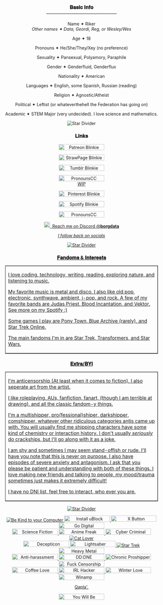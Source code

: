 <!--<p align="center"><img alt="Under Construction Blinkie" src="https://github.com/user-attachments/assets/c7be18a1-9d8f-42d6-a0a9-74a65e615420"></p>-->
<!--Section 1-->
  <h3 align="center"><strong>𝐁𝐚𝐬𝐢𝐜 𝐈𝐧𝐟𝐨<br>────────────────────</strong></h3>
<!--Info 1-->
    <p align="center">Name ✦ Riker <br><em>Other names ✦ Data, Geordi, Reg, or Wesley/Wes</em></p>
    <p align="center">Age ✦ 18
    <p align="center">Pronouns ✦ He/She/They/Xey (no preference)</p>
    <p align="center">Sexuality ✦ Pansexual, Polyamory, Paraphile</p>
    <p align="center">Gender ✦ Genderfluid, Genderflux</p>
    <p align="center">Nationality ✦ American</p>
    <p align="center">Languages ✦ English, some Spanish, Russian (reading)</p>
    <p align="center">Religion ✦ Agnostic/Atheist</p>
    <p align="center">Political ✦ Leftist (or whateverthehell the Federation has going on)</p>
    <p align="center">Academic ✦ STEM Major (very undecided). I love science and mathematics.</p>
<p align="center"><img alt="Star Divider" src="https://github.com/user-attachments/assets/56762eef-08c0-48a8-9ce0-28167c0665bc"></p>
<!--Section 2-->
 <h3 align="center"><strong>𝐋𝐢𝐧𝐤𝐬</strong></h3>
   <p align="center"><a href="https://www.patreon.com/c/mcspirk/about"><img width="150" height="20"  alt="Patreon Blinkie" src="https://github.com/user-attachments/assets/76a9ff5c-9903-4727-8347-8e3fe9048f16">
   <p align="center"><a href="https://tiberiusriker.straw.page/"><img width="150" height="20" alt="StrawPage Blinkie" src="https://github.com/user-attachments/assets/2a9f19d1-f0e9-46e9-8940-c555460f4977"></p>
   <p align="center"><a href="https://www.tumblr.com/bluefrenzy"><img width="150" height="20" alt="Tumblr Blinkie" src="https://github.com/user-attachments/assets/2584d818-8358-4af5-8d3d-f254588b42fd"></p>
   <p align="center"><img width="150" height="20"  alt="PronounsCC Blinkie" src="https://github.com/user-attachments/assets/13e47aed-9c9b-41c8-a74f-4a5bb67042a8"><br><em>WIP</em></p>
   <p align="center"><a href="https://www.pinterest.com/oblique_asymptote/_saved/"><img width="150" height="20"  alt="Pinterest Blinkie" src="https://github.com/user-attachments/assets/2befda75-f61d-4e62-bd5a-634d11fffe57"></p>
   <p align="center"><a href="https://open.spotify.com/user/31l5e4puhwchdhd4yfww4z547hei?si=21050cb9efdc488a"><img width="150" height="20"  alt="Spotify Blinkie" src="https://github.com/user-attachments/assets/85542288-efe3-4a0f-b6d1-a90c20c1d080"></p>
   <p align="center"><a href="https://steamcommunity.com/id/tiberiusriker/"><img width="150" height="20"  alt="PronounsCC Blinkie" src="https://github.com/user-attachments/assets/25b97251-b552-4d8c-b4cb-dc34ba991b42"></p>
     <!--Tumblr ➢&nbsp;&nbsp;<a href="https://www.tumblr.com/bluefrenzy"><img width="20" height="20" alt="Tumblr Logo" src=https://github.com/user-attachments/assets/9f3d7a31-b889-4336-a232-cf9bffcf8d46>-->
     <!--StrawPage ➢&nbsp;&nbsp;<img width="20" height="20" alt="Strawpage Logo" src="https://github.com/user-attachments/assets/725c938b-662c-4a5c-b26f-ce02238f7315">-->
     <!--</a> Patreon ➢&nbsp;&nbsp;<img width="20" height="20" alt="Patreon Logo" src="https://github.com/user-attachments/assets/7773faf0-3d12-40fc-83c9-ee49f4cb4103"></p>-->
     <!--<p align="center">Pronouns page ➢ WIP&nbsp;&nbsp;<img width="20" height="20" alt="Pronouns Page Logo" src="https://github.com/user-attachments/assets/438be7b8-b96b-463b-a98d-dba60fc565d6"></p>
   <p align="center">Pinterest ➢&nbsp;&nbsp;<a href="https://www.pinterest.com/oblique_asymptote/_saved/"><img width="20" height="20" alt="Pinterest Logo" src="https://github.com/user-attachments/assets/3e57b8ce-feca-4abd-ac18-79c1b8f9157d"></p>
   <p align="center">Spotify ➢&nbsp;&nbsp;<a href="https://open.spotify.com/user/31l5e4puhwchdhd4yfww4z547hei?si=21050cb9efdc488a"><img width="20" height="20" alt="Spotify Logo" src="https://github.com/user-attachments/assets/007c23ef-aa83-4bf0-a70a-e20926b2a78d"></p>
   <p align="center">Steam ➢&nbsp;&nbsp;<a href="https://steamcommunity.com/id/tiberiusriker/"><img width="20" height="20" alt="Steam Logo" src="https://github.com/user-attachments/assets/a607cf24-ff57-42d8-87a6-69c987b86d66"></p>-->
   <p align="center"><img width="20" height="20" alt="Discord Galactic Chrome Logo" src="https://github.com/user-attachments/assets/c3c918cf-2ff1-4743-8708-2b6f07ca6733">&nbsp;&nbsp;Reach me on Discord @<strong>borgdata</strong></p>
   <p align="center"><em>I follow back on socials</em></p></td>
<p align="center"><img alt="Star Divider" src="https://github.com/user-attachments/assets/56762eef-08c0-48a8-9ce0-28167c0665bc"></p>
<!--<p align="center"><img alt="Green Arrow Divider" src="https://github.com/user-attachments/assets/7b1cd04a-049a-4561-a231-8e4046f8bcfd"></p>-->
<!--Section 3-->
 <h3 align="center"><strong>𝐅𝐚𝐧𝐝𝐨𝐦𝐬 & 𝐈𝐧𝐭𝐞𝐫𝐞𝐬𝐭𝐬</strong></h3>
   <TABLE BORDER>
    <tr>
      <td><p>I love coding, technology, writing, reading, exploring nature, and listening to music.</p>
      <p>My favorite music is metal and disco. I also like old pop, electronic, synthwave, ambient, j-pop, and rock. A few of my favorite bands are Judas Priest, Blood Incantation, and Vektor. See more on my Spotify :)</p>
      <p>Some games I play are Pony Town, Blue Archive (rarely), and Star Trek Online.</p>
      <p>The main fandoms I'm in are Star Trek, Transformers, and Star Wars.</p>
      </td>
    </tr>
  </TABLE>
<!--Section 4-->
 <h3 align="center"><strong>𝐄𝐱𝐭𝐫𝐚/𝐁𝐘𝐈</strong></h3>
  <TABLE BORDER>
    <tr>
      <td><p>I'm anticensorship (At least when it comes to fiction). I also seperate art from the artist.</p>
      <p>I like roleplaying, AUs, fanfiction, fanart, (though I am terrible at drawing), and all the classic fandom-y things.</p>
      <p>I'm a multishipper, pro(fessional)shiper, darkshipper, comshipper, whatever other ridiculous categories antis came up with. You will usually find me shipping characters have some kind of chemistry or interaction history. I don't usually <em>seriously</em> do crackships, but I'll go along with it as a joke.</p>
      <p>I am shy and sometimes I may seem stand-offish or rude. I'll have you note that this is never on purpose. I also have episodes of severe anxiety and antagonism. I ask that you please be patient and understanding with both of these things. I love making new friends and talking to people, my mood/trauma sometimes just makes it extremely difficult!</p>
      <p>I have no DNI list, feel free to interact, who ever you are.</p>
      </td>
    </tr>
  </TABLE>
<p align="center"><img alt="Star Divider" src="https://github.com/user-attachments/assets/56762eef-08c0-48a8-9ce0-28167c0665bc"></p>
<p align="center"><img alt="Be Kind to your Computer" src="https://github.com/user-attachments/assets/68fdf7cf-ceb8-4667-82b3-731cd00b2972">
                  <img width="150" height="20" alt="Install uBlock Origin" src="https://github.com/user-attachments/assets/53bf3edf-ea6c-44ed-9c35-59ae5a8fa269">
                  <img width="150" height="20" alt="X Button" src="https://github.com/user-attachments/assets/9697d562-c7dd-465d-90e9-d897dbeda0da">
                  <img width="150" height="20" alt="Go Digital" src="https://github.com/user-attachments/assets/240faaa8-8759-42f3-8410-2771933f0d54"><br>
<img width="150" height="20" alt="Science Fiction Reader" src="https://github.com/user-attachments/assets/6bc367d9-40a5-4d52-83e2-d85172c10b0b">
                  <img width="150" height="20" alt="Anime Freak" src="https://github.com/user-attachments/assets/23790819-749d-40e2-8124-e27c445a0318">
                  <img width="150" height="20" alt="Cyber Criminal" src="https://github.com/user-attachments/assets/f20e7b11-a2d9-4afe-9cc4-44cde5a22783">
                  <img alt="Cat Lover" src="https://github.com/user-attachments/assets/ae95e522-ba37-4305-8536-78e591685db2"><br>
<img width="150" height="20" alt="Decepticon" src="https://github.com/user-attachments/assets/630b3b5d-9d6f-4651-a664-a822d0fa78fe">
                  <img width="150" height="20"  alt="Lightsaber" src="https://github.com/user-attachments/assets/87639139-1ee6-4f7a-869f-eb750498da84">
                  <img alt="Star Trek" src="https://github.com/user-attachments/assets/5f23cc0b-d670-4af0-8cdf-1b7fb1cb8dae">
                  <img width="150" height="20"  alt="Heavy Metal" src="https://github.com/user-attachments/assets/11f13402-8abb-4f58-9fdf-d46081d7dd6b"><br>
<img width="150" height="20"  alt="Anti-harassment" src="https://github.com/user-attachments/assets/cc31f8b6-c185-44ac-bc6f-87dcc51ddbd6">
                  <img width="150" height="20"  alt="DD:DNE" src="https://github.com/user-attachments/assets/ef4cf500-b167-4c2e-b103-5a82d2596950">
                  <img width="150" height="20"  alt="Chronic Proshipper" src="https://github.com/user-attachments/assets/656817aa-43fd-4c55-bb8c-d0ac2525a518">
                  <img width="150" height="20"  alt="Fuck Censorship" src="https://github.com/user-attachments/assets/cca575a5-4db1-42e5-805b-f224fdb9b0a3"><br>
<img width="150" height="20"  alt="Coffee Love" src="https://github.com/user-attachments/assets/772f4314-31c1-4cc7-a74f-917595454731">
                 <img width="150" height="20"  alt="IRL Hacker" src="https://github.com/user-attachments/assets/1d837f43-99f6-4ec0-93c3-cf5f3d007b31">
                 <img width="150" height="20"  alt="Winter Love" src="https://github.com/user-attachments/assets/97ec6582-16a7-470a-b2fa-5d242bb8a66e">
                 <img width="150" height="20"  alt="Winamp" src="https://github.com/user-attachments/assets/fe37d8d4-a933-47f7-9ab9-c0bd5997453b"></p>
                 <p align="center">Qapla'.</p>
<p align="center"><img width="150" height="20"  alt="You Will Be Assimilated" src="https://github.com/user-attachments/assets/a502b541-d991-4ed0-9b19-06ea9c37e098"></p>
<!-- copy paste text

     <img alt="" src="

     <img width="150" height="20"  alt="" src="
     
     width="150" height="20" -->
     
   <!--Extra code 
   <img width="16" height="16" alt="Patreon Logo 2" src="https://github.com/user-attachments/assets/0688eeed-1cbe-4051-b2f4-541eb33c1cca"/>
    rel="nofollow"
   -->
